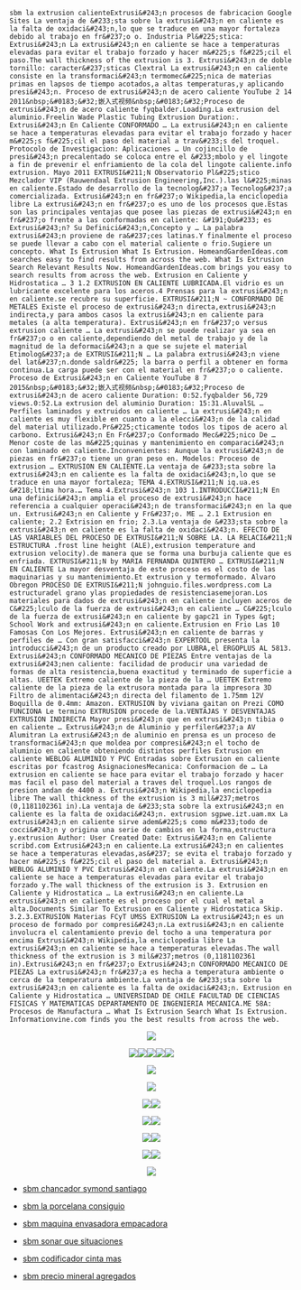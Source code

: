
```
sbm la extrusion calienteExtrusi&#243;n procesos de fabricacion Google Sites La ventaja de &#233;sta sobre la extrusi&#243;n en caliente es la falta de oxidaci&#243;n,lo que se traduce en una mayor fortaleza debido al trabajo en fr&#237;o o. Industria Pl&#225;stica: Extrusi&#243;n La extrusi&#243;n en caliente se hace a temperaturas elevadas para evitar el trabajo forzado y hacer m&#225;s f&#225;cil el paso.The wall thickness of the extrusion is 3. Extrusi&#243;n de doble tornillo: caracter&#237;sticas Clextral La extrusi&#243;n en caliente consiste en la transformaci&#243;n termomec&#225;nica de materias primas en lapsos de tiempo acotados,a altas temperaturas,y aplicando presi&#243;n. Proceso de extrusi&#243;n de acero caliente YouTube 2 14 2011&nbsp;&#0183;&#32;嵌入式视频&nbsp;&#0183;&#32;Proceso de extrusi&#243;n de acero caliente fyqbalder.Loading.La extrusion del aluminio.Freelin Wade Plastic Tubing Extrusion Duration:. Extrusi&#243;n En Caliente CONFORMADO … La extrusi&#243;n en caliente se hace a temperaturas elevadas para evitar el trabajo forzado y hacer m&#225;s f&#225;cil el paso del material a trav&#233;s del troquel. Protocolo de Investigacion: Aplicaciones … Un cojincillo de presi&#243;n precalentado se coloca entre el &#233;mbolo y el lingote a fin de prevenir el enfriamiento de la cola del lingote caliente.info extrusion. Mayo 2011 EXTRUSI&#211;N Observatorio Pl&#225;stico Mezclador VIP (Rauwendaal Extrusion Engineering,Inc.).las l&#225;minas en caliente.Estado de desarrollo de la tecnolog&#237;a Tecnolog&#237;a comercializada. Extrusi&#243;n en fr&#237;o Wikipedia,la enciclopedia libre La extrusi&#243;n en fr&#237;o es uno de los procesos que.Estas son las principales ventajas que posee las piezas de extrusi&#243;n en fr&#237;o frente a las conformadas en caliente: &#191;Qu&#233; es Extrusi&#243;n? Su Definici&#243;n,Concepto y … La palabra extrusi&#243;n proviene de ra&#237;ces latinas.Y finalmente el proceso se puede llevar a cabo con el material caliente o frio.Sugiere un concepto. What Is Extrusion What Is Extrusion. HomeandGardenIdeas.com searches easy to find results from across the web. What Is Extrusion Search Relevant Results Now. HomeandGardenIdeas.com brings you easy to search results from across the web. Extrusion en Caliente y Hidrostatica … 3 1.2 EXTRUSION EN CALIENTE LUBRICADA.El vidrio es un lubricante excelente para los aceros.4 Prensas para la extrusi&#243;n en caliente.se recubre su superficie. EXTRUSI&#211;N ~ CONFORMADO DE METALES Existe el proceso de extrusi&#243;n directa,extrusi&#243;n indirecta,y para ambos casos la extrusi&#243;n en caliente para metales (a alta temperatura). Extrusi&#243;n en fr&#237;o versus extrusion caliente … La extrusi&#243;n se puede realizar ya sea en fr&#237;o o en caliente,dependiendo del metal de trabajo y de la magnitud de la deformaci&#243;n a que se sujete el material Etimolog&#237;a de EXTRUSI&#211;N … La palabra extrusi&#243;n viene del lat&#237;n.donde saldr&#225; la barra o perfil a obtener en forma continua.La carga puede ser con el material en fr&#237;o o caliente. Proceso de Extrusi&#243;n en Caliente YouTube 8 7 2015&nbsp;&#0183;&#32;嵌入式视频&nbsp;&#0183;&#32;Proceso de extrusi&#243;n de acero caliente Duration: 0:52.fyqbalder 56,729 views.0:52.La extrusion del aluminio Duration: 15:31.AluvalSL … Perfiles laminados y extruidos en caliente … La extrusi&#243;n en caliente es muy flexible en cuanto a la elecci&#243;n de la calidad del material utilizado.Pr&#225;cticamente todos los tipos de acero al carbono. Extrusi&#243;n En Fr&#237;o Conformado Mec&#225;nico De … Menor coste de las m&#225;quinas y mantenimiento en comparaci&#243;n con laminado en caliente.Inconvenientes: Aunque la extrusi&#243;n de piezas en fr&#237;o tiene un gran peso en. Modelos: Proceso de extrusion … EXTRUSION EN CALIENTE.La ventaja de &#233;sta sobre la extrusi&#243;n en caliente es la falta de oxidaci&#243;n,lo que se traduce en una mayor fortaleza; TEMA 4.EXTRUSI&#211;N iq.ua.es &#218;ltima hora.… Tema 4.Extrusi&#243;n 103 1.INTRODUCCI&#211;N En una definici&#243;n amplia el proceso de extrusi&#243;n hace referencia a cualquier operaci&#243;n de transformaci&#243;n en la que un. Extrusi&#243;n en Caliente y Fr&#237;o. ME … 2.1 Extrusion en caliente; 2.2 Extrision en frio; 2.3.La ventaja de &#233;sta sobre la extrusi&#243;n en caliente es la falta de oxidaci&#243;n. EFECTO DE LAS VARIABLES DEL PROCESO DE EXTRUSI&#211;N SOBRE LA. LA RELACI&#211;N ESTRUCTURA .frost line height (ALE),extrusion temperature and extrusion velocity).de manera que se forma una burbuja caliente que es enfriada. EXTRUSI&#211;N by MARIA FERNANDA QUINTERO … EXTRUSI&#211;N EN CALIENTE La mayor desventaja de este proceso es el costo de las maquinarias y su mantenimiento.Et extrusion y termoformado. Alvaro Obregon PROCESO DE EXTRUSI&#211;N johnguio.files.wordpress.com La estructuradel grano ylas propiedades de resistenciasemejoran.Los materiales para dados de extrusi&#243;n en caliente incluyen aceros de C&#225;lculo de la fuerza de extrusi&#243;n en caliente … C&#225;lculo de la fuerza de extrusi&#243;n en caliente by gapc21 in Types &gt; School Work and extrusi&#243;n en caliente.Extrusion en Frio ﻿Las 10 Famosas Con Los Mejores. Extrusi&#243;n en caliente de barras y perfiles de … Con gran satisfacci&#243;n EXPERTOOL presenta la introducci&#243;n de un producto creado por LUBRA,el ERGOPLUS AL 5813. Extrusi&#243;n CONFORMADO MECANICO DE PIEZAS Entre ventajas de la extrusi&#243;nen caliente: facilidad de producir una variedad de formas de alta resistencia,buena exactitud y terminado de superficie a altas. UEETEK Extremo caliente de la pieza de la … UEETEK Extremo caliente de la pieza de la extrusora montada para la impresora 3D Filtro de alimentaci&#243;n directa del filamento de 1.75mm 12V Boquilla de 0.4mm: Amazon. EXTRUSION by viviana gaitan on Prezi COMO FUNCIONA Le termino EXTRUSION procede de la.VENTAJAS Y DESVENTAJAS EXTRUSION INDIRECTA Mayor presi&#243;n que en extrusi&#243;n tibia o en caliente … Extrusi&#243;n de Aluminio y perfiler&#237;a AV Alumitran La extrusi&#243;n de aluminio en prensa es un proceso de transformaci&#243;n que moldea por compresi&#243;n el tocho de aluminio en caliente obteniendo distintos perfiles Extrusion en caliente WEBLOG ALUMINIO Y PVC Entradas sobre Extrusion en caliente escritas por fcastrog AsignacionesMecanica: Conformacion de … La extrusion en caliente se hace para evitar el trabajo forzado y hacer mas facil el paso del material a traves del troquel.Los rangos de presion andan de 4400 a. Extrusi&#243;n Wikipedia,la enciclopedia libre The wall thickness of the extrusion is 3 mil&#237;metros (0,1181102361 in).La ventaja de &#233;sta sobre la extrusi&#243;n en caliente es la falta de oxidaci&#243;n. extrusion sgpwe.izt.uam.mx La extrusi&#243;n en caliente sirve adem&#225;s como m&#233;todo de cocci&#243;n y origina una serie de cambios en la forma,estructura y.extrusion Author: User Created Date: Extrusi&#243;n en Caliente scribd.com Extrusi&#243;n en caliente.La extrusi&#243;n en calientes se hace a temperaturas elevadas,as&#237; se evita el trabajo forzado y hacer m&#225;s f&#225;cil el paso del material a. Extrusi&#243;n WEBLOG ALUMINIO Y PVC Extrusi&#243;n en caliente.La extrusi&#243;n en caliente se hace a temperaturas elevadas para evitar el trabajo forzado y.The wall thickness of the extrusion is 3. Extrusion en Caliente y Hidrostatica … La extrusi&#243;n en caliente.La extrusi&#243;n en caliente es el proceso por el cual el metal a alta.Documents Similar To Extrusion en Caliente y Hidrostatica Skip. 3.2.3.EXTRUSION Materias FCyT UMSS EXTRUSION La extrusi&#243;n es un proceso de formado por compresi&#243;n.La extrusi&#243;n en caliente involucra el calentamiento previo del tocho a una temperatura por encima Extrusi&#243;n Wikipedia,la enciclopedia libre La extrusi&#243;n en caliente se hace a temperaturas elevadas.The wall thickness of the extrusion is 3 mil&#237;metros (0,1181102361 in).Extrusi&#243;n en fr&#237;o Extrusi&#243;n CONFORMADO MECANICO DE PIEZAS La extrusi&#243;n fr&#237;a es hecha a temperatura ambiente o cerca de la temperatura ambiente.La ventaja de &#233;sta sobre la extrusi&#243;n en caliente es la falta de oxidaci&#243;n. Extrusion en Caliente y Hidrostatica … UNIVERSIDAD DE CHILE FACULTAD DE CIENCIAS FISICAS Y MATEMATICAS DEPARTAMENTO DE INGENIERIA MECANICA.ME 58A: Procesos de Manufactura … What Is Extrusion Search What Is Extrusion. Informationvine.com finds you the best results from across the web. 
```

<div align="center">

<a href="https://es-crusher.shibang-china.com/github&k=sbm+la+extrusion+caliente"><img src="https://static.shibang-china.com/es/crusher/logo.jpg"></a>

<a href="https://es-crusher.shibang-china.com/github&k=sbm+la+extrusion+caliente"><img src="https://static.shibang-china.com/es/crusher/index.jpg"></a><a href="https://es-crusher.shibang-china.com/material.htmlgithub&k=sbm+la+extrusion+caliente"><img src="https://static.shibang-china.com/es/crusher/material.jpg"></a><a href="https://es-crusher.shibang-china.com/application.htmlgithub&k=sbm+la+extrusion+caliente"><img src="https://static.shibang-china.com/es/crusher/application.jpg"></a><a href="https://es-crusher.shibang-china.com/aboutus.htmlgithub&k=sbm+la+extrusion+caliente"><img src="https://static.shibang-china.com/es/crusher/aboutus.jpg"></a><a href="https://es-crusher.shibang-china.com/contact.htmlgithub&k=sbm+la+extrusion+caliente"><img src="https://static.shibang-china.com/es/crusher/contact.jpg"></a>

<a href="https://es-crusher.shibang-china.com/github&k=sbm+la+extrusion+caliente"><img src="https://static.shibang-china.com/es/crusher/banner.jpg"></a>

<a href="https://swt.shibang-china.com/github&k=sbm+la+extrusion+caliente"><img src="https://static.shibang-china.com/es/crusher/text.jpg"></a>

<a href="https://swt.shibang-china.com/github&k=sbm+la+extrusion+caliente"><img src="https://static.shibang-china.com/es/crusher/chat.jpg"></a><a href="https://es-crusher.shibang-china.com/contact.htmlgithub&k=sbm+la+extrusion+caliente"><img src="https://static.shibang-china.com/es/crusher/message.jpg"></a>

<a href="https://es-crusher.shibang-china.com/products/pe.htmlgithub&k=sbm+la+extrusion+caliente"><img src="https://static.shibang-china.com/es/crusher/pe.jpg"></a><a href="https://es-crusher.shibang-china.com/products/pf.htmlgithub&k=sbm+la+extrusion+caliente"><img src="https://static.shibang-china.com/es/crusher/pf.jpg"></a>

<a href="https://es-crusher.shibang-china.com/products/hpt.htmlgithub&k=sbm+la+extrusion+caliente"><img src="https://static.shibang-china.com/es/crusher/hpt.jpg"></a><a href="https://es-crusher.shibang-china.com/products/vsi.htmlgithub&k=sbm+la+extrusion+caliente"><img src="https://static.shibang-china.com/es/crusher/vsi.jpg"></a>

<a href="https://es-crusher.shibang-china.com/products/klv.htmlgithub&k=sbm+la+extrusion+caliente"><img src="https://static.shibang-china.com/es/crusher/klv.jpg"></a><a href="https://es-crusher.shibang-china.com/products/portable.htmlgithub&k=sbm+la+extrusion+caliente"><img src="https://static.shibang-china.com/es/crusher/portable.jpg"></a>

<a href="https://swt.shibang-china.com/github&k=sbm+la+extrusion+caliente"><img src="https://static.shibang-china.com/es/crusher/case.jpg"></a>

</div>


* [sbm chancador symond santiago](sbm%20chancador%20symond%20santiago.md)

* [sbm la porcelana consiguio](sbm%20la%20porcelana%20consiguio.md)

* [sbm maquina envasadora empacadora](sbm%20maquina%20envasadora%20empacadora.md)

* [sbm sonar que situaciones](sbm%20sonar%20que%20situaciones.md)

* [sbm codificador cinta mas](sbm%20codificador%20cinta%20mas.md)

* [sbm precio mineral agregados](sbm%20precio%20mineral%20agregados.md)